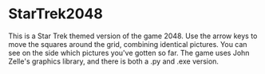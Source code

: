 # StarTrek2048

This is a Star Trek themed version of the game 2048. Use the arrow keys to move the squares around the grid, combining identical pictures. You can see on the side which pictures you've gotten so far. The game uses John Zelle's graphics library, and there is both a .py and .exe version.
